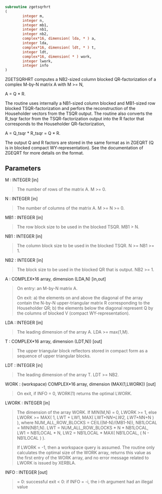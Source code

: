 ```fortran
subroutine zgetsqrhrt
(
        integer m,
        integer n,
        integer mb1,
        integer nb1,
        integer nb2,
        complex*16, dimension( lda, * ) a,
        integer lda,
        complex*16, dimension( ldt, * ) t,
        integer ldt,
        complex*16, dimension( * ) work,
        integer lwork,
        integer info
)
```

ZGETSQRHRT computes a NB2-sized column blocked QR-factorization
of a complex M-by-N matrix A with M >= N,

A = Q * R.

The routine uses internally a NB1-sized column blocked and MB1-sized
row blocked TSQR-factorization and perfors the reconstruction
of the Householder vectors from the TSQR output. The routine also
converts the R_tsqr factor from the TSQR-factorization output into
the R factor that corresponds to the Householder QR-factorization,

A = Q_tsqr * R_tsqr = Q * R.

The output Q and R factors are stored in the same format as in ZGEQRT
(Q is in blocked compact WY-representation). See the documentation
of ZGEQRT for more details on the format.

## Parameters
M : INTEGER [in]
> The number of rows of the matrix A.  M >= 0.

N : INTEGER [in]
> The number of columns of the matrix A. M >= N >= 0.

MB1 : INTEGER [in]
> The row block size to be used in the blocked TSQR.
> MB1 > N.

NB1 : INTEGER [in]
> The column block size to be used in the blocked TSQR.
> N >= NB1 >= 1.

NB2 : INTEGER [in]
> The block size to be used in the blocked QR that is
> output. NB2 >= 1.

A : COMPLEX*16 array, dimension (LDA,N) [in,out]
> 
> On entry: an M-by-N matrix A.
> 
> On exit:
> a) the elements on and above the diagonal
> of the array contain the N-by-N upper-triangular
> matrix R corresponding to the Householder QR;
> b) the elements below the diagonal represent Q by
> the columns of blocked V (compact WY-representation).

LDA : INTEGER [in]
> The leading dimension of the array A.  LDA >= max(1,M).

T : COMPLEX*16 array, dimension (LDT,N)) [out]
> The upper triangular block reflectors stored in compact form
> as a sequence of upper triangular blocks.

LDT : INTEGER [in]
> The leading dimension of the array T.  LDT >= NB2.

WORK : (workspace) COMPLEX*16 array, dimension (MAX(1,LWORK)) [out]
> On exit, if INFO = 0, WORK(1) returns the optimal LWORK.

LWORK : INTEGER [in]
> The dimension of the array WORK.
> If MIN(M,N) = 0, LWORK >= 1, else
> LWORK >= MAX( 1, LWT + LW1, MAX( LWT+N*N+LW2, LWT+N*N+N ) ),
> where
> NUM_ALL_ROW_BLOCKS = CEIL((M-N)/(MB1-N)),
> NB1LOCAL = MIN(NB1,N).
> LWT = NUM_ALL_ROW_BLOCKS * N * NB1LOCAL,
> LW1 = NB1LOCAL * N,
> LW2 = NB1LOCAL * MAX( NB1LOCAL, ( N - NB1LOCAL ) ).
> 
> If LWORK = -1, then a workspace query is assumed.
> The routine only calculates the optimal size of the WORK
> array, returns this value as the first entry of the WORK
> array, and no error message related to LWORK is issued
> by XERBLA.

INFO : INTEGER [out]
> = 0:  successful exit
> < 0:  if INFO = -i, the i-th argument had an illegal value
